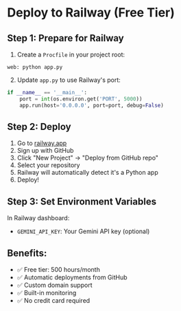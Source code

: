 # Deploy to Railway (Free Tier)

## Step 1: Prepare for Railway
1. Create a `Procfile` in your project root:
```
web: python app.py
```

2. Update `app.py` to use Railway's port:
```python
if __name__ == '__main__':
    port = int(os.environ.get('PORT', 5000))
    app.run(host='0.0.0.0', port=port, debug=False)
```

## Step 2: Deploy
1. Go to [railway.app](https://railway.app)
2. Sign up with GitHub
3. Click "New Project" → "Deploy from GitHub repo"
4. Select your repository
5. Railway will automatically detect it's a Python app
6. Deploy!

## Step 3: Set Environment Variables
In Railway dashboard:
- `GEMINI_API_KEY`: Your Gemini API key (optional)

## Benefits:
- ✅ Free tier: 500 hours/month
- ✅ Automatic deployments from GitHub
- ✅ Custom domain support
- ✅ Built-in monitoring
- ✅ No credit card required

